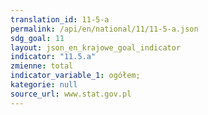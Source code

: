 ```yaml
---
translation_id: 11-5-a
permalink: /api/en/national/11/11-5-a.json
sdg_goal: 11
layout: json_en_krajowe_goal_indicator
indicator: "11.5.a"
zmienne: total
indicator_variable_1: ogółem;
kategorie: null
source_url: www.stat.gov.pl
---
```

